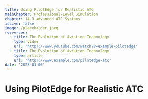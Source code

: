 ```yaml
---
title: Using PilotEdge for Realistic ATC
mainChapter: Professional-Level Simulation
chapter: 14.3 Advanced ATC Systems
isLive: false
image: /placeholder.jpeg
resources:
  - title: The Evolution of Aviation Technology
    type: video
    url: 'https://www.youtube.com/watch?v=example-pilotedge'
  - title: The Evolution of Aviation Technology
    type: article
    url: 'https://www.example.com/pilotedge-atc'
date: '2025-01-06'
---
```


# Using PilotEdge for Realistic ATC
